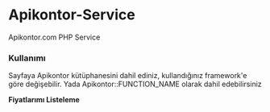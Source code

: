 # Apikontor-Service
Apikontor.com PHP Service

<h3>Kullanımı</h3>

<span>Sayfaya Apikontor kütüphanesini dahil ediniz, kullandığınız framework'e göre değişebilir. Yada Apikontor::FUNCTION_NAME olarak dahil edebilirsiniz</span>

<b>Fiyatlarımı Listeleme</b>
<code><?php
echo Apikontor::fiyatlar();
?></code>
